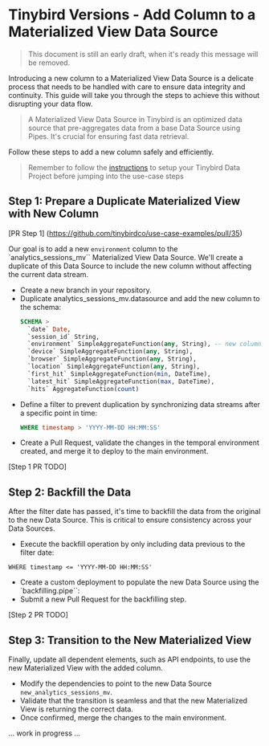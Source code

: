 # Tinybird Versions - Add Column to a Materialized View Data Source

> This document is still an early draft, when it's ready this message will be removed.

Introducing a new column to a Materialized View Data Source is a delicate process that needs to be handled with care to ensure data integrity and continuity. This guide will take you through the steps to achieve this without disrupting your data flow.

> A Materialized View Data Source in Tinybird is an optimized data source that pre-aggregates data from a base Data Source using Pipes. It's crucial for ensuring fast data retrieval.

Follow these steps to add a new column safely and efficiently.

> Remember to follow the [instructions](../README.md) to setup your Tinybird Data Project before jumping into the use-case steps

## Step 1: Prepare a Duplicate Materialized View with New Column

[PR Step 1] (https://github.com/tinybirdco/use-case-examples/pull/35)

Our goal is to add a new `environment` column to the `analytics_sessions_mv`` Materialized View Data Source. We'll create a duplicate of this Data Source to include the new column without affecting the current data stream.

- Create a new branch in your repository.
- Duplicate analytics_sessions_mv.datasource and add the new column to the schema:
    ```sql
    SCHEMA >
      `date` Date,
      `session_id` String,
      `environment` SimpleAggregateFunction(any, String), -- new column
      `device` SimpleAggregateFunction(any, String),
      `browser` SimpleAggregateFunction(any, String),
      `location` SimpleAggregateFunction(any, String),
      `first_hit` SimpleAggregateFunction(min, DateTime),
      `latest_hit` SimpleAggregateFunction(max, DateTime),
      `hits` AggregateFunction(count)
    ```
- Define a filter to prevent duplication by synchronizing data streams after a specific point in time:
  ```sql
  WHERE timestamp > 'YYYY-MM-DD HH:MM:SS'
  ```
- Create a Pull Request, validate the changes in the temporal environment created, and merge it to deploy to the main environment.

[Step 1 PR TODO]

## Step 2: Backfill the Data
After the filter date has passed, it's time to backfill the data from the original to the new Data Source. This is critical to ensure consistency across your Data Sources.

- Execute the backfill operation by only including data previous to the filter date:
```
WHERE timestamp <= 'YYYY-MM-DD HH:MM:SS'
```
- Create a custom deployment to populate the new Data Source using the `backfilling.pipe``:
- Submit a new Pull Request for the backfilling step.

[Step 2 PR TODO]

## Step 3: Transition to the New Materialized View

Finally, update all dependent elements, such as API endpoints, to use the new Materialized View with the added column.

- Modify the dependencies to point to the new Data Source `new_analytics_sessions_mv`.
- Validate that the transition is seamless and that the new Materialized View is returning the correct data. 
- Once confirmed, merge the changes to the main environment.

... work in progress ...